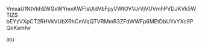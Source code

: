 VmxaU1NtVkhSWGxWYmxKWFlsUldVbFpyVWtOVVJrVjVUVmhPVDJKVk5WTlZS
bEYzVXpCT2RHVkVUbXRhCmVqQTVRMmR3ZFdWWFp6MEtDbUYxYXc9PQoKamhv

atu